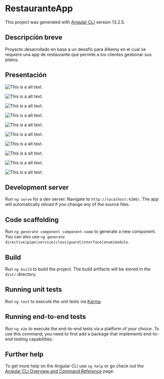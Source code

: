 # RestauranteApp

This project was generated with [Angular CLI](https://github.com/angular/angular-cli) version 13.2.5.

## Descripción breve

Proyecto desarrollado en base a un desafío para Alkemy en el cual se requiere una app de restaurante que permite a los clientes gestionar sus platos.


## Presentación



![This is a alt text.](/readme-img/alaCarta-info.png "This is a sample image.")

![This is a alt text.](/readme-img/screenLogin.PNG  "This is a sample image.")

![This is a alt text.](/readme-img/homeInicio.PNG "This is a sample image.")

![This is a alt text.](/readme-img/buscador.PNG "This is a sample image.")

![This is a alt text.](/readme-img/homePedidos.PNG "This is a sample image.")

![This is a alt text.](/readme-img/detalles.PNG "This is a sample image.")

![This is a alt text.](/readme-img/responsiveLogin.png "This is a sample image.")

![This is a alt text.](/readme-img/responsiveBuscador.png "This is a sample image.")

![This is a alt text.](/readme-img/responsiveHome.png "This is a sample image.")

![This is a alt text.](/readme-img/responsiveDetalles.png "This is a sample image.")



## Development server

Run `ng serve` for a dev server. Navigate to `http://localhost:4200/`. The app will automatically reload if you change any of the source files.

## Code scaffolding

Run `ng generate component component-name` to generate a new component. You can also use `ng generate directive|pipe|service|class|guard|interface|enum|module`.

## Build

Run `ng build` to build the project. The build artifacts will be stored in the `dist/` directory.

## Running unit tests

Run `ng test` to execute the unit tests via [Karma](https://karma-runner.github.io).

## Running end-to-end tests

Run `ng e2e` to execute the end-to-end tests via a platform of your choice. To use this command, you need to first add a package that implements end-to-end testing capabilities.

## Further help

To get more help on the Angular CLI use `ng help` or go check out the [Angular CLI Overview and Command Reference](https://angular.io/cli) page.
